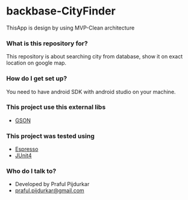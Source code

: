 # backbase-CityFinder #

ThisApp is design by using MVP-Clean architecture

### What is this repository for? ###

This repository is about  searching city from database, show it on exact location on google map.

### How do I get set up? ###

You need to have android SDK with android studio on your machine.


### This project use this external libs ###

 * [GSON](https://github.com/google/gson)

### This project was tested using  ###
* [Espresso](https://google.github.io/android-testing-support-library/docs/espresso/setup/)
 * [JUnit4](https://developer.android.com/training/testing/unit-testing/local-unit-tests.html)

### Who do I talk to? ###

* Developed by Praful Pijdurkar
* praful.pijdurkar@gmail.com

